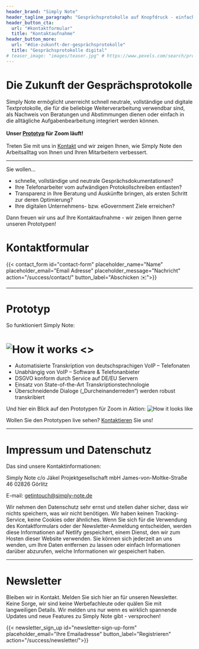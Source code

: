 ```yaml
---
header_brand: "Simply Note"
header_tagline_paragraph: "Gesprächsprotokolle auf Knopfdruck - einfach, schnell und sicher. Made in Germany. <br> Wir machen aus digitalen Telefonaten und Videokonferenzen vollautomatisiert Transkriptionen - plattformunabhängig und einzigartig in Deutschland, Österreich und der Schweiz."
header_button_cta:
  url: "#kontaktformular"
  title: "Kontaktaufnahme"
header_button_more:
  url: "#die-zukunft-der-gesprächsprotokolle"
  title: "Gesprächsprotokolle digital"
# teaser_image: "images/teaser.jpg" # https://www.pexels.com/search/product%20testing/
---
```


# Die Zukunft der Gesprächsprotokolle

Simply Note ermöglicht unerreicht schnell neutrale, vollständige und digitale Textprotokolle, die für die beliebige Weiterverarbeitung verwendbar sind, als Nachweis von Beratungen und Abstimmungen dienen oder einfach in die alltägliche Aufgabenbearbeitung integriert werden können. <br> <br>**Unser [Prototyp](#prototype) für Zoom läuft!** <br> <br> Treten Sie mit uns in [Kontakt](#contact-form) und wir zeigen Ihnen, wie Simply Note den Arbeitsalltag von Ihnen und Ihren Mitarbeitern verbessert.

---

Sie wollen...
- schnelle, vollständige und neutrale Gesprächsdokumentationen?
- Ihre Telefonarbeiter vom aufwändigen Protokollschreiben entlasten? 
- Transparenz in Ihre Beratung und Auskünfte bringen, als ersten Schritt zur deren Optimierung?
- Ihre digitalen Unternehmens- bzw. eGovernment Ziele erreichen?

Dann freuen wir uns auf Ihre Kontaktaufnahme - wir zeigen Ihnen gerne unseren Prototypen!

# Kontaktformular
{{< contact_form id="contact-form" placeholder_name="Name" placeholder_email="Email Adresse" placeholder_message="Nachricht" action="/success/contact/" button_label="Abschicken ✉️">}}

---

# Prototyp

So funktioniert Simply Note:
# ![How it works](images/prototype_1.jpg) <>

- Automatisierte Transkription von deutschsprachigen VoIP – Telefonaten
- Unabhängig von VoIP – Software & Telefonanbieter
- DSGVO konform durch Service auf DE/EU Servern
- Einsatz von State-of-the-Art Transkriptionstechnologie 
- Überschneidende Dialoge („Durcheinanderreden“) werden robust transkribiert 

Und hier ein Blick auf den Prototypen für Zoom in Aktion:
![How it looks like](images/prototype_2.jpg)

Wollen Sie den Prototypen live sehen? [Kontaktieren](#contact-form) Sie uns!

---

# Impressum und Datenschutz

Das sind unsere Kontaktinformationen:

Simply Note
c/o Jäkel Projektgesellschaft mbH
James-von-Moltke-Straße 46
02826 Görlitz


E-mail: getintouch@simply-note.de


Wir nehmen den Datenschutz sehr ernst und stellen daher sicher, dass wir nichts speichern, was wir nicht benötigen. Wir haben keinen Tracking-Service, keine Cookies oder ähnliches. Wenn Sie sich für die Verwendung des Kontaktformulars oder der Newsletter-Anmeldung entscheiden, werden diese Informationen auf Netlify gespeichert, einem Dienst, den wir zum Hosten dieser Website verwenden. Sie können sich jederzeit an uns wenden, um Ihre Daten entfernen zu lassen oder einfach Informationen darüber abzurufen, welche Informationen wir gespeichert haben.

---

# Newsletter

Bleiben wir in Kontakt. Melden Sie sich hier an für unseren Newsletter. Keine Sorge, wir sind keine Werbefachleute oder quälen Sie mit langweiligen Details. Wir melden uns nur wenn es wirklich spannende Updates und neue Features zu Simply Note gibt - versprochen!

{{< newsletter_sign_up id="newsletter-sign-up-form" placeholder_email="Ihre Emailadresse" button_label="Registrieren" action="/success/newsletter/">}}
